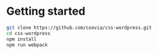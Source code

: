 # Getting started

```bash
git clone https://github.com/coovia/css-wordpress.git
cd css-wordpress
npm install
npm run webpack
```
